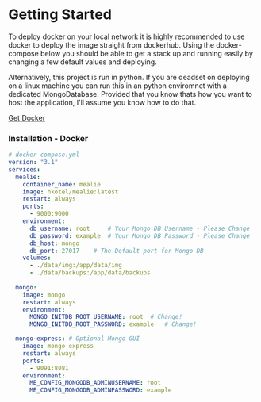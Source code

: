 # Getting Started
To deploy docker on your local network it is highly recommended to use docker to deploy the image straight from dockerhub. Using the docker-compose below you should be able to get a stack up and running easily by changing a few default values and deploying. 

Alternatively, this project is run in python. If you are deadset on deploying on a linux machine you can run this in an python enviromnet with a dedicated MongoDatabase. Provided that you know thats how you want to host the application, I'll assume you know how to do that.

[Get Docker](https://docs.docker.com/get-docker/)

### Installation - Docker

```yaml
# docker-compose.yml
version: "3.1"
services:
  mealie:
    container_name: mealie
    image: hkotel/mealie:latest
    restart: always
    ports:
      - 9000:9000
    environment:
      db_username: root     # Your Mongo DB Username - Please Change
      db_password: example  # Your Mongo DB Password - Please Change
      db_host: mongo
      db_port: 27017    # The Default port for Mongo DB
    volumes:
      - ./data/img:/app/data/img
      - ./data/backups:/app/data/backups
      
  mongo:
    image: mongo
    restart: always
    environment:
      MONGO_INITDB_ROOT_USERNAME: root  # Change!
      MONGO_INITDB_ROOT_PASSWORD: example   # Change!

  mongo-express: # Optional Mongo GUI
    image: mongo-express
    restart: always
    ports:
      - 9091:8081
    environment:
      ME_CONFIG_MONGODB_ADMINUSERNAME: root
      ME_CONFIG_MONGODB_ADMINPASSWORD: example
```